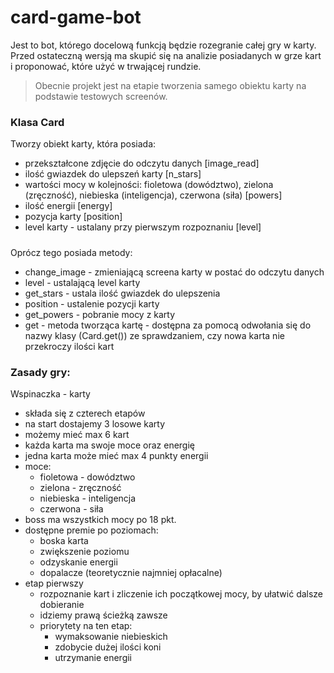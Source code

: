 # card-game-bot
Jest to bot, którego docelową funkcją będzie rozegranie całej gry w karty. Przed ostateczną wersją ma skupić się na analizie posiadanych w grze kart i proponować, które użyć w trwającej rundzie.
>Obecnie projekt jest na etapie tworzenia samego obiektu karty na podstawie testowych screenów.

### Klasa Card
 Tworzy obiekt karty, która posiada:
  - przekształcone zdjęcie do odczytu danych [image_read]
  - ilość gwiazdek do ulepszeń karty [n_stars]
  - wartości mocy w kolejności: fioletowa (dowództwo), zielona (zręczność), niebieska (inteligencja), czerwona (siła) [powers]
  - ilość energii [energy]
  - pozycja karty [position]
  - level karty - ustalany przy pierwszym rozpoznaniu [level]
  ##### 
  Oprócz tego posiada metody:
   - change_image - zmieniającą screena karty w postać do odczytu danych
   - level - ustalającą level karty
   - get_stars - ustala ilość gwiazdek do ulepszenia
   - position - ustalenie pozycji karty
   - get_powers - pobranie mocy z karty
   - get - metoda tworząca kartę - dostępna za pomocą odwołania się do nazwy klasy (Card.get()) ze sprawdzaniem, czy nowa karta nie przekroczy ilości kart
### Zasady gry:
Wspinaczka - karty
 - składa się z czterech etapów
 - na start dostajemy 3 losowe karty
 - możemy mieć max 6 kart
 - każda karta ma swoje moce oraz energię
 - jedna karta może mieć max 4 punkty energii
 - moce:
	- fioletowa - dowództwo
	- zielona - zręczność
	- niebieska - inteligencja
	- czerwona - siła
- boss ma wszystkich mocy po 18 pkt.
- dostępne premie po poziomach:
	- boska karta
	- zwiększenie poziomu
	- odzyskanie energii
	- dopalacze (teoretycznie najmniej opłacalne)
 - etap pierwszy
	- rozpoznanie kart i zliczenie ich początkowej mocy, by ułatwić dalsze dobieranie
	- idziemy prawą ścieżką zawsze
	- priorytety na ten etap:
		- wymaksowanie niebieskich
		- zdobycie dużej ilości koni
		- utrzymanie energii
	
